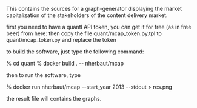This contains the sources for a graph-generator displaying the market capitalization of the stakeholders of the content delivery market.

first you need to have a quantl API token, you can get it for free (as in free beer) from here:
then copy the file quant/mcap_token.py.tpl to quant/mcap_token.py and replace the token

to build the software, just type the following command:

% cd quant
% docker build . -- nherbaut/mcap

then to run the software, type

% docker run nherbaut/mcap --start_year 2013 --stdout > res.png

the result file will contains the graphs.

